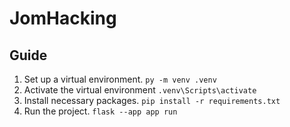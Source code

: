 # JomHacking

## Guide
1. Set up a virtual environment.
`py -m venv .venv`
2. Activate the virtual environment
`.venv\Scripts\activate`
3. Install necessary packages.
`pip install -r requirements.txt`
4. Run the project.
`flask --app app run`
